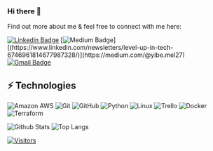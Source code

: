 ### Hi there 👋

<!-- I am Yibe Mel, a Cloud/Devops and Automation Engineer -->

Find out more about me & feel free to connect with me here:

[![Linkedin Badge](https://img.shields.io/badge/-Yibe%20Melak-blue?style=flat-square&logo=Linkedin&logoColor=white&link=https://www.linkedin.com/in/yibe-m-b245841b8/)](https://www.linkedin.com/in/yibe-m-b245841b8/)
[![Medium Badge](https://img.shields.io/badge/Yibe%20Melak-12100E?style=flat-square&logo=medium&logoColor=white&link=(https://medium.com/@yibe.mel27)/)][(https://www.linkedin.com/newsletters/level-up-in-tech-6746961814677987328/)](https://medium.com/@yibe.mel27)
[![Gmail Badge](https://img.shields.io/badge/-yibe.mel27@gmail.com-c14438?style=flat-square&logo=Gmail&logoColor=white&link=mailto:yibe.mel27@gmail.com)](mailto:yibe.mel27@gmail.com)

## ⚡ Technologies

<!-- Check out the Badges folder for more badges -->

![Amazon AWS](https://img.shields.io/badge/Amazon%20AWS-232F3E?style=flat-square&logo=amazon-aws)
![Git](https://img.shields.io/badge/-Git-black?style=flat-square&logo=git)
![GitHub](https://img.shields.io/badge/-GitHub-181717?style=flat-square&logo=github)
![Python](https://img.shields.io/badge/-Python-black?style=flat-square&logo=Python)
![Linux](https://img.shields.io/badge/Linux-FCC624?style=flat-square&logo=linux&logoColor=black)
![Trello](https://img.shields.io/badge/Trello-%23026AA7.svg?style=flat-square&logo=Trello&logoColor=white)
![Docker](https://img.shields.io/badge/docker-%230db7ed.svg?style=for-the-badge&logo=docker&logoColor=white)
![Terraform](https://img.shields.io/badge/terraform-%235835CC.svg?style=for-the-badge&logo=terraform&logoColor=white)

<!-- Replace the fields below with the information requested. Remember to remove the encapsulating <> characters. -->

![Github Stats](https://github-readme-stats.vercel.app/api?username=LevelUpInTech&count_private=true&show_icons=true&include_all_commits=true)
![Top Langs](https://github-readme-stats.vercel.app/api/top-langs/?username=LevelUpInTech&hide=TeX&layout=compact)


[![Visitors](https://api.visitorbadge.io/api/visitors?path=LevelUpInTech%2FLevelUpInTech&label=VISITORS&countColor=%23263759)](https://visitorbadge.io/status?path=LevelUpInTech%2FLevelUpInTech)
